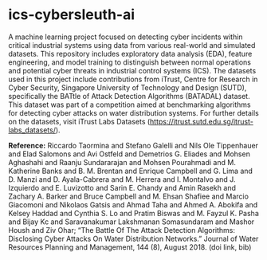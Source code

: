 # ics-cybersleuth-ai
A machine learning project focused on detecting cyber incidents within critical industrial systems using data from various real-world and simulated datasets. This repository includes exploratory data analysis (EDA), feature engineering, and model training to distinguish between normal operations and potential cyber threats in industrial control systems (ICS). The datasets used in this project include contributions from iTrust, Centre for Research in Cyber Security, Singapore University of Technology and Design (SUTD), specifically the BATtle of Attack Detection Algorithms (BATADAL) dataset. This dataset was part of a competition aimed at benchmarking algorithms for detecting cyber attacks on water distribution systems. For further details on the datasets, visit iTrust Labs Datasets (https://itrust.sutd.edu.sg/itrust-labs_datasets/).

**Reference:**
Riccardo Taormina and Stefano Galelli and Nils Ole Tippenhauer and Elad Salomons and Avi Ostfeld and Demetrios G. Eliades and Mohsen Aghashahi and Raanju Sundararajan and Mohsen Pourahmadi and M. Katherine Banks and B. M. Brentan and Enrique Campbell and G. Lima and D. Manzi and D. Ayala-Cabrera and M. Herrera and I. Montalvo and J. Izquierdo and E. Luvizotto and Sarin E. Chandy and Amin Rasekh and Zachary A. Barker and Bruce Campbell and M. Ehsan Shafiee and Marcio Giacomoni and Nikolaos Gatsis and Ahmad Taha and Ahmed A. Abokifa and Kelsey Haddad and Cynthia S. Lo and Pratim Biswas and M. Fayzul K. Pasha and Bijay Kc and Saravanakumar Lakshmanan Somasundaram and Mashor Housh and Ziv Ohar; “The Battle Of The Attack Detection Algorithms: Disclosing Cyber Attacks On Water Distribution Networks.” Journal of Water Resources Planning and Management, 144 (8), August 2018. (doi link, bib)

